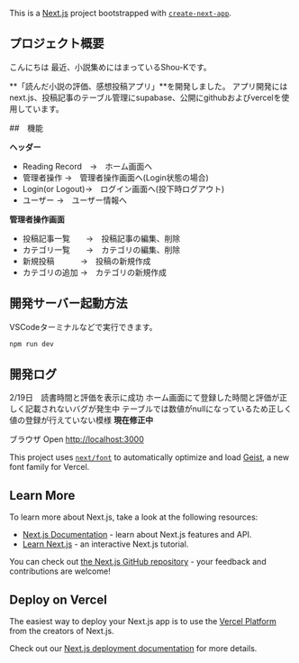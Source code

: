 This is a [Next.js](https://nextjs.org) project bootstrapped with [`create-next-app`](https://nextjs.org/docs/app/api-reference/cli/create-next-app).

## プロジェクト概要

こんにちは
最近、小説集めにはまっているShou-Kです。

**「読んだ小説の評価、感想投稿アプリ」**を開発しました。
アプリ開発にはnext.js、投稿記事のテーブル管理にsupabase、公開にgithubおよびvercelを使用しています。

##　機能

**ヘッダー**

- Reading Record　→　ホーム画面へ
- 管理者操作 →　管理者操作画面へ(Login状態の場合)
- Login(or Logout)→　ログイン画面へ(投下時ログアウト)
- ユーザー →　ユーザー情報へ

**管理者操作画面**

- 投稿記事一覧　　→　投稿記事の編集、削除
- カテゴリ一覧　　→　カテゴリの編集、削除
- 新規投稿　　　 →　投稿の新規作成
- カテゴリの追加 →　カテゴリの新規作成

## 開発サーバー起動方法

VSCodeターミナルなどで実行できます。

```bash
npm run dev
```

## 開発ログ

2/19日　読書時間と評価を表示に成功
ホーム画面にて登録した時間と評価が正しく記載されないバグが発生中
テーブルでは数値がnullになっているため正しく値の登録が行えていない模様
**現在修正中**

ブラウザ
Open [http://localhost:3000](http://localhost:3000)

This project uses [`next/font`](https://nextjs.org/docs/app/building-your-application/optimizing/fonts) to automatically optimize and load [Geist](https://vercel.com/font), a new font family for Vercel.

## Learn More

To learn more about Next.js, take a look at the following resources:

- [Next.js Documentation](https://nextjs.org/docs) - learn about Next.js features and API.
- [Learn Next.js](https://nextjs.org/learn) - an interactive Next.js tutorial.

You can check out [the Next.js GitHub repository](https://github.com/vercel/next.js) - your feedback and contributions are welcome!

## Deploy on Vercel

The easiest way to deploy your Next.js app is to use the [Vercel Platform](https://vercel.com/new?utm_medium=default-template&filter=next.js&utm_source=create-next-app&utm_campaign=create-next-app-readme) from the creators of Next.js.

Check out our [Next.js deployment documentation](https://nextjs.org/docs/app/building-your-application/deploying) for more details.
